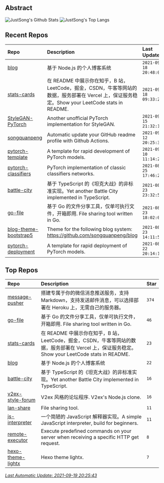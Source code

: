 ## Abstract
![JustSong's Github Stats](https://github-readme-stats.vercel.app/api?username=songquanpeng&show_icons=true&hide_border=true)
![JustSong's Top Langs](https://github-readme-stats.vercel.app/api/top-langs/?username=songquanpeng&layout=compact&hide_border=true&langs_count=10)

## Recent Repos
|Repo|Description|Last Update|
|:--|:--|:--|
|[blog](https://github.com/songquanpeng/blog)|基于 Node.js 的个人博客系统|`2021-09-18 20:48:03`|
|[stats-cards](https://github.com/songquanpeng/stats-cards)|在 README 中展示你在知乎，B 站，LeetCode，掘金，CSDN，牛客等网站的数据，服务部署在 Vercel 上，保证服务稳定。Show your LeetCode stats in README.|`2021-09-18 09:33:28`|
|[StyleGAN-PyTorch](https://github.com/songquanpeng/StyleGAN-PyTorch)|Another unofficial PyTorch implementation for StyleGAN.|`2021-09-15 21:32:10`|
|[songquanpeng](https://github.com/songquanpeng/songquanpeng)|Automatic update your GitHub readme profile with Github Actions.|`2021-09-12 20:25:36`|
|[pytorch-template](https://github.com/songquanpeng/pytorch-template)|A template for rapid development of PyTorch models.|`2021-09-10 11:14:25`|
|[pytorch-classifiers](https://github.com/songquanpeng/pytorch-classifiers)|PyTorch implementation of classic classifiers networks.|`2021-08-25 17:46:23`|
|[battle-city](https://github.com/songquanpeng/battle-city)|基于 TypeScript 的《坦克大战》的非标准实现。Yet another Battle City implemented in TypeScript.|`2021-08-23 23:32:53`|
|[go-file](https://github.com/songquanpeng/go-file)|基于 Go 的文件分享工具，仅单可执行文件，开箱即用. File sharing tool written in Go.|`2021-08-23 18:02:05`|
|[blog-theme-bootstrap5](https://github.com/songquanpeng/blog-theme-bootstrap5)|Theme for the following blog system: https://github.com/songquanpeng/blog|`2021-08-23 14:11:56`|
|[pytorch-deployment](https://github.com/songquanpeng/pytorch-deployment)|A template for rapid deployment of PyTorch models.|`2021-08-22 20:14:19`|

## Top Repos
|Repo|Description|Star|
|:--|:--|:--|
|[message-pusher](https://github.com/songquanpeng/message-pusher)|搭建专属于你的微信消息推送服务，支持 Markdown，支持发送邮件消息，可以选择部署在 Heroku 上，无需自己的服务器。|`374`|
|[go-file](https://github.com/songquanpeng/go-file)|基于 Go 的文件分享工具，仅单可执行文件，开箱即用. File sharing tool written in Go.|`46`|
|[stats-cards](https://github.com/songquanpeng/stats-cards)|在 README 中展示你在知乎，B 站，LeetCode，掘金，CSDN，牛客等网站的数据，服务部署在 Vercel 上，保证服务稳定。Show your LeetCode stats in README.|`23`|
|[blog](https://github.com/songquanpeng/blog)|基于 Node.js 的个人博客系统|`22`|
|[battle-city](https://github.com/songquanpeng/battle-city)|基于 TypeScript 的《坦克大战》的非标准实现。Yet another Battle City implemented in TypeScript.|`16`|
|[v2ex-style-forum](https://github.com/songquanpeng/v2ex-style-forum)|V2ex 风格的论坛程序. V2ex's Node.js clone.|`16`|
|[lan-share](https://github.com/songquanpeng/lan-share)|File sharing tool. |`11`|
|[js-interpreter](https://github.com/songquanpeng/js-interpreter)|一个简陋的 JavaScript 解释器实现。A simple JavaScript interpreter, build for beginners.|`11`|
|[remote-executor](https://github.com/songquanpeng/remote-executor)|Execute predefined commands on your server when receiving a specific HTTP get request.|`8`|
|[hexo-theme-lightx](https://github.com/songquanpeng/hexo-theme-lightx)|Hexo theme lightx.|`7`|



*[Last Automatic Update: 2021-09-19 20:25:43](https://github.com/songquanpeng/songquanpeng/blob/master/help.md)*
